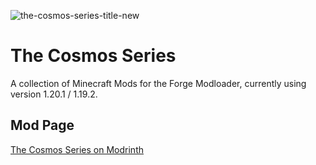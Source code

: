 ![the-cosmos-series-title-new](https://github.com/user-attachments/assets/01bd1f21-1eb9-492e-b1c4-90c193b0ae7a)

# The Cosmos Series

A collection of Minecraft Mods for the Forge Modloader, currently using version 1.20.1 / 1.19.2.

## Mod Page

[The Cosmos Series on Modrinth](https://modrinth.com/organization/the-cosmos-series)

<!--

**Here are some ideas to get you started:**

🙋‍♀️ A short introduction - what is your organization all about?
🌈 Contribution guidelines - how can the community get involved?
👩‍💻 Useful resources - where can the community find your docs? Is there anything else the community should know?
🍿 Fun facts - what does your team eat for breakfast?
🧙 Remember, you can do mighty things with the power of [Markdown](https://docs.github.com/github/writing-on-github/getting-started-with-writing-and-formatting-on-github/basic-writing-and-formatting-syntax)
-->
